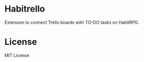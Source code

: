 # Habitrello

Extension to connect Trello boards with TO-DO tasks on HabitRPG.

# License

MIT License
